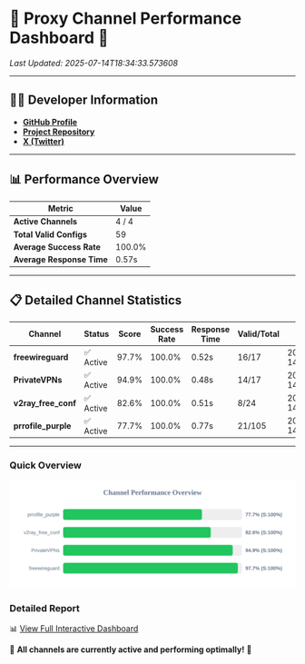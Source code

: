 # 🌟 Proxy Channel Performance Dashboard 🌟

_Last Updated: 2025-07-14T18:34:33.573608_

---

## 👩‍💻 Developer Information

- **[GitHub Profile](https://github.com/4n0nymou3)**  
- **[Project Repository](https://github.com/4n0nymou3/multi-proxy-config-fetcher)**  
- **[X (Twitter)](https://x.com/4n0nymou3)**  

---

## 📊 Performance Overview

| Metric                | Value       |
|-----------------------|-------------|
| **Active Channels**   | 4 / 4       |
| **Total Valid Configs** | 59          |
| **Average Success Rate** | 100.0%      |
| **Average Response Time** | 0.57s       |

---

## 📋 Detailed Channel Statistics

| Channel          | Status     | Score  | Success Rate | Response Time | Valid/Total | Last Success               |
|------------------|------------|--------|--------------|---------------|-------------|----------------------------|
| **freewireguard**  | ✅ Active  | 97.7%  | 100.0% | 0.52s         | 16/17       | 2025-07-14T18:34:33.571914 |
| **PrivateVPNs**  | ✅ Active  | 94.9%  | 100.0% | 0.48s         | 14/17       | 2025-07-14T18:34:33.015632 |
| **v2ray_free_conf**  | ✅ Active  | 82.6%  | 100.0% | 0.51s         | 8/24       | 2025-07-14T18:34:32.495066 |
| **prrofile_purple**  | ✅ Active  | 77.7%  | 100.0% | 0.77s         | 21/105       | 2025-07-14T18:34:31.909990 |

---

### Quick Overview
<div align="center">
  <a href="https://raw.githubusercontent.com/nullluser/NullRepo/refs/heads/main/assets/channel_stats_chart.svg">
    <img src="https://raw.githubusercontent.com/nullluser/NullRepo/refs/heads/main/assets/channel_stats_chart.svg" alt="Source Performance Statistics" width="800">
  </a>
</div>

### Detailed Report
📊 [View Full Interactive Dashboard](https://htmlpreview.github.io/?https://github.com/nullluser/NullRepo/blob/main/assets/performance_report.html)

🎉 **All channels are currently active and performing optimally!** 🎉
